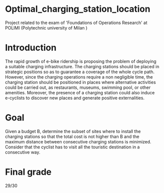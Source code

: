 # Optimal_charging_station_location
Project related to the exam of 'Foundations of Operations Research' at POLIMI (Polytechnic university of Milan )

# Introduction

The rapid growth of e-bike ridership is proposing the problem of deploying a suitable charging infrastructure. The charging stations should be placed in strategic positions so as to guarantee a coverage of the whole cycle path. However, since the charging operations require a non negligible time, the charging station should be positioned in places where alternative activities could be carried out, as restaurants, museums, swimming pool, or other amenities. Moreover, the presence of a charging station could also induce e-cyclists to discover new places and generate positive externalities.

# Goal

Given a budget B, determine the subset of sites where to install the charging stations so that the total cost is not higher than B and the maximum distance between consecutive charging stations is minimized.
Consider that the cyclist has to visit all the touristic destination in a consecutive way.

# Final grade
29/30
